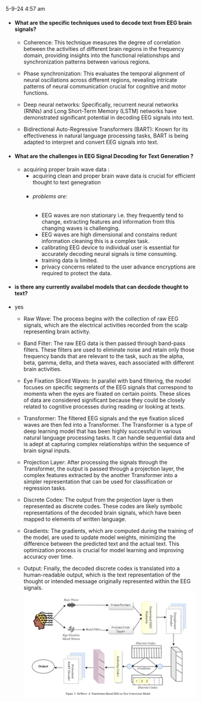 5-9-24 4:57 am

- #### What are the specific techniques used to decode text from EEG brain signals?

  - Coherence: This technique measures the degree of correlation between the activities of different brain regions in the frequency domain, providing insights into the functional relationships and synchronization patterns between various regions.

  - Phase synchronization: This evaluates the temporal alignment of neural oscillations across different regions, revealing intricate patterns of neural communication crucial for cognitive and motor functions.

  - Deep neural networks: Specifically, recurrent neural networks (RNNs) and Long Short-Term Memory (LSTM) networks have demonstrated significant potential in decoding EEG signals into text.

  - Bidirectional Auto-Regressive Transformers (BART): Known for its effectiveness in natural language processing tasks, BART is being adapted to interpret and convert EEG signals into text.

- #### What are the challenges in EEG Signal Decoding for Text Generation ?

  - acquiring proper brain wave data :
    - acquiring clean and proper brain wave data is crucial for efficient thought to text genegration
    - ###### problems are:
      - EEG waves are non stationary i.e. they frequently tend to change, extracting features and information from this changing waves is challenging.
      - EEG waves are high dimensional and constains redunt information cleaning this is a complex task.
      - calibrating EEG device to individual user is essential for accurately decoding neural signals is time consuming.
      - training data is limited.
      - privacy concerns related to the user advance encryptions are required to protect the data.

- #### is there any currently availabel models that can decdode thought to text?
- yes

  - Raw Wave: The process begins with the collection of raw EEG signals, which are the electrical activities recorded from the scalp representing brain activity.

  - Band Filter: The raw EEG data is then passed through band-pass filters. These filters are used to eliminate noise and retain only those frequency bands that are relevant to the task, such as the alpha, beta, gamma, delta, and theta waves, each associated with different brain activities.

  - Eye Fixation Sliced Waves: In parallel with band filtering, the model focuses on specific segments of the EEG signals that correspond to moments when the eyes are fixated on certain points. These slices of data are considered significant because they could be closely related to cognitive processes during reading or looking at texts.

  - Transformer: The filtered EEG signals and the eye fixation sliced waves are then fed into a Transformer. The Transformer is a type of deep learning model that has been highly successful in various natural language processing tasks. It can handle sequential data and is adept at capturing complex relationships within the sequence of brain signal inputs.

  - Projection Layer: After processing the signals through the Transformer, the output is passed through a projection layer, the complex features extracted by the another Transformer into a simpler representation that can be used for classification or regression tasks.

  - Discrete Codex: The output from the projection layer is then represented as discrete codes. These codes are likely symbolic representations of the decoded brain signals, which have been mapped to elements of written language.

  - Gradients: The gradients, which are computed during the training of the model, are used to update model weights, minimizing the difference between the predicted text and the actual text. This optimization process is crucial for model learning and improving accuracy over time.

  - Output: Finally, the decoded discrete codex is translated into a human-readable output, which is the text representation of the thought or intended message originally represented within the EEG signals.
    ![model of a DE WAVE Model](./images/de-wave.png)
